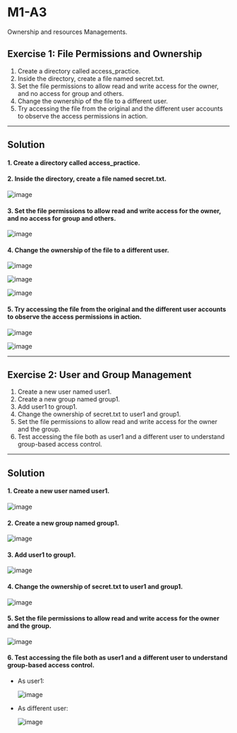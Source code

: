 # M1-A3
Ownership and resources Managements.


## Exercise 1: File Permissions and Ownership

1. Create a directory called access_practice.
2. Inside the directory, create a file named secret.txt.
3. Set the file permissions to allow read and write access for the owner, and no access for group and others.
4. Change the ownership of the file to a different user.
5. Try accessing the file from the original and the different user accounts to observe the access permissions in action.

-------

## Solution

#### 1. Create a directory called access_practice.
#### 2. Inside the directory, create a file named secret.txt.

  ![image](https://github.com/Ali-Elbana/M1-A3/assets/97269796/42c2c2bb-2343-4c4a-ae47-d9ecbfc5bbeb)

#### 3. Set the file permissions to allow read and write access for the owner, and no access for group and others.

  ![image](https://github.com/Ali-Elbana/M1-A3/assets/97269796/5d951549-62c1-4a23-a159-d9be554e076d)

#### 4. Change the ownership of the file to a different user.

  ![image](https://github.com/Ali-Elbana/M1-A3/assets/97269796/815947e4-e769-4150-adf7-9ffbd5e580df)

![image](https://github.com/Ali-Elbana/M1-A3/assets/97269796/75f5413f-08ba-4fd6-b42c-df25eb9b5250)

![image](https://github.com/Ali-Elbana/M1-A3/assets/97269796/acd673dd-c2ba-4217-86e1-38b6717601cd)

#### 5. Try accessing the file from the original and the different user accounts to observe the access permissions in action.

  ![image](https://github.com/Ali-Elbana/M1-A3/assets/97269796/5f6a7409-2b38-4627-93b2-0c60fc227167)

  ![image](https://github.com/Ali-Elbana/M1-A3/assets/97269796/6614d477-c740-44a0-b181-8aa7990d3e3f)


-------

## Exercise 2: User and Group Management

1. Create a new user named user1.
2. Create a new group named group1.
3. Add user1 to group1.
4. Change the ownership of secret.txt to user1 and group1.
5. Set the file permissions to allow read and write access for the owner and the group.
6. Test accessing the file both as user1 and a different user to understand group-based access control.

------

## Solution

#### 1. Create a new user named user1.

  ![image](https://github.com/Ali-Elbana/M1-A3/assets/97269796/d22648a6-678c-4cfe-823a-7db7ecab8448)

#### 2. Create a new group named group1.

  ![image](https://github.com/Ali-Elbana/M1-A3/assets/97269796/edcdcdff-e644-4a7e-800e-dd5feb693169)

#### 3. Add user1 to group1.

  ![image](https://github.com/Ali-Elbana/M1-A3/assets/97269796/3161dc3f-3216-49da-b586-3026ffbcd3ec)

#### 4. Change the ownership of secret.txt to user1 and group1.

  ![image](https://github.com/Ali-Elbana/M1-A3/assets/97269796/2a4fe878-0531-4276-8fad-186f0fdadf97)

#### 5. Set the file permissions to allow read and write access for the owner and the group.

  ![image](https://github.com/Ali-Elbana/M1-A3/assets/97269796/cc2431d3-11df-48e8-bf3a-386080188de7)

#### 6. Test accessing the file both as user1 and a different user to understand group-based access control.

 - As user1:

    ![image](https://github.com/Ali-Elbana/M1-A3/assets/97269796/7842ed09-4e92-4931-b47b-1133e0b5f4d6)

 - As different user:

   ![image](https://github.com/Ali-Elbana/M1-A3/assets/97269796/c075a9a2-d526-4740-93ec-5f85abe54823)




